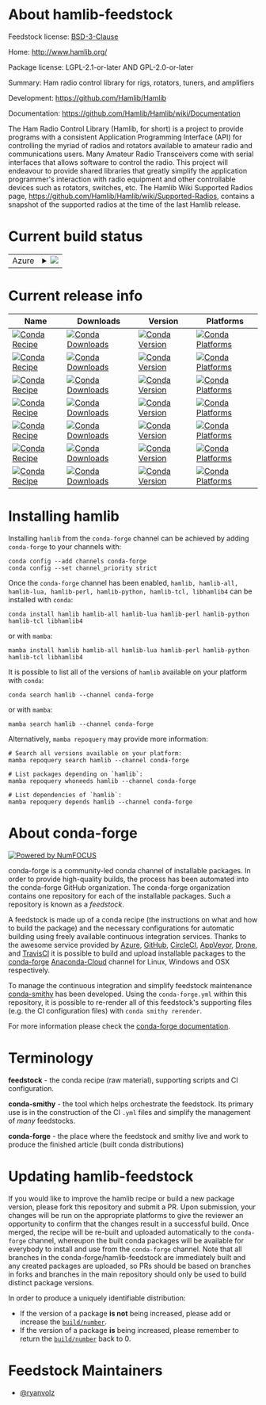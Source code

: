 About hamlib-feedstock
======================

Feedstock license: [BSD-3-Clause](https://github.com/conda-forge/hamlib-feedstock/blob/main/LICENSE.txt)

Home: http://www.hamlib.org/

Package license: LGPL-2.1-or-later AND GPL-2.0-or-later

Summary: Ham radio control library for rigs, rotators, tuners, and amplifiers

Development: https://github.com/Hamlib/Hamlib

Documentation: https://github.com/Hamlib/Hamlib/wiki/Documentation

The Ham Radio Control Library (Hamlib, for short) is a project to provide programs with a consistent Application Programming Interface (API) for controlling the myriad of radios and rotators available to amateur radio and communications users. Many Amateur Radio Transceivers come with serial interfaces that allows software to control the radio. This project will endeavour to provide shared libraries that greatly simplify the application programmer's interaction with radio equipment and other controllable devices such as rotators, switches, etc.
The Hamlib Wiki Supported Radios page, https://github.com/Hamlib/Hamlib/wiki/Supported-Radios, contains a snapshot of the supported radios at the time of the last Hamlib release.


Current build status
====================


<table>
    
  <tr>
    <td>Azure</td>
    <td>
      <details>
        <summary>
          <a href="https://dev.azure.com/conda-forge/feedstock-builds/_build/latest?definitionId=20634&branchName=main">
            <img src="https://dev.azure.com/conda-forge/feedstock-builds/_apis/build/status/hamlib-feedstock?branchName=main">
          </a>
        </summary>
        <table>
          <thead><tr><th>Variant</th><th>Status</th></tr></thead>
          <tbody><tr>
              <td>linux_64_python3.10.____cpython</td>
              <td>
                <a href="https://dev.azure.com/conda-forge/feedstock-builds/_build/latest?definitionId=20634&branchName=main">
                  <img src="https://dev.azure.com/conda-forge/feedstock-builds/_apis/build/status/hamlib-feedstock?branchName=main&jobName=linux&configuration=linux%20linux_64_python3.10.____cpython" alt="variant">
                </a>
              </td>
            </tr><tr>
              <td>linux_64_python3.11.____cpython</td>
              <td>
                <a href="https://dev.azure.com/conda-forge/feedstock-builds/_build/latest?definitionId=20634&branchName=main">
                  <img src="https://dev.azure.com/conda-forge/feedstock-builds/_apis/build/status/hamlib-feedstock?branchName=main&jobName=linux&configuration=linux%20linux_64_python3.11.____cpython" alt="variant">
                </a>
              </td>
            </tr><tr>
              <td>linux_64_python3.8.____cpython</td>
              <td>
                <a href="https://dev.azure.com/conda-forge/feedstock-builds/_build/latest?definitionId=20634&branchName=main">
                  <img src="https://dev.azure.com/conda-forge/feedstock-builds/_apis/build/status/hamlib-feedstock?branchName=main&jobName=linux&configuration=linux%20linux_64_python3.8.____cpython" alt="variant">
                </a>
              </td>
            </tr><tr>
              <td>linux_64_python3.9.____73_pypy</td>
              <td>
                <a href="https://dev.azure.com/conda-forge/feedstock-builds/_build/latest?definitionId=20634&branchName=main">
                  <img src="https://dev.azure.com/conda-forge/feedstock-builds/_apis/build/status/hamlib-feedstock?branchName=main&jobName=linux&configuration=linux%20linux_64_python3.9.____73_pypy" alt="variant">
                </a>
              </td>
            </tr><tr>
              <td>linux_64_python3.9.____cpython</td>
              <td>
                <a href="https://dev.azure.com/conda-forge/feedstock-builds/_build/latest?definitionId=20634&branchName=main">
                  <img src="https://dev.azure.com/conda-forge/feedstock-builds/_apis/build/status/hamlib-feedstock?branchName=main&jobName=linux&configuration=linux%20linux_64_python3.9.____cpython" alt="variant">
                </a>
              </td>
            </tr><tr>
              <td>osx_64_python3.10.____cpython</td>
              <td>
                <a href="https://dev.azure.com/conda-forge/feedstock-builds/_build/latest?definitionId=20634&branchName=main">
                  <img src="https://dev.azure.com/conda-forge/feedstock-builds/_apis/build/status/hamlib-feedstock?branchName=main&jobName=osx&configuration=osx%20osx_64_python3.10.____cpython" alt="variant">
                </a>
              </td>
            </tr><tr>
              <td>osx_64_python3.11.____cpython</td>
              <td>
                <a href="https://dev.azure.com/conda-forge/feedstock-builds/_build/latest?definitionId=20634&branchName=main">
                  <img src="https://dev.azure.com/conda-forge/feedstock-builds/_apis/build/status/hamlib-feedstock?branchName=main&jobName=osx&configuration=osx%20osx_64_python3.11.____cpython" alt="variant">
                </a>
              </td>
            </tr><tr>
              <td>osx_64_python3.8.____cpython</td>
              <td>
                <a href="https://dev.azure.com/conda-forge/feedstock-builds/_build/latest?definitionId=20634&branchName=main">
                  <img src="https://dev.azure.com/conda-forge/feedstock-builds/_apis/build/status/hamlib-feedstock?branchName=main&jobName=osx&configuration=osx%20osx_64_python3.8.____cpython" alt="variant">
                </a>
              </td>
            </tr><tr>
              <td>osx_64_python3.9.____73_pypy</td>
              <td>
                <a href="https://dev.azure.com/conda-forge/feedstock-builds/_build/latest?definitionId=20634&branchName=main">
                  <img src="https://dev.azure.com/conda-forge/feedstock-builds/_apis/build/status/hamlib-feedstock?branchName=main&jobName=osx&configuration=osx%20osx_64_python3.9.____73_pypy" alt="variant">
                </a>
              </td>
            </tr><tr>
              <td>osx_64_python3.9.____cpython</td>
              <td>
                <a href="https://dev.azure.com/conda-forge/feedstock-builds/_build/latest?definitionId=20634&branchName=main">
                  <img src="https://dev.azure.com/conda-forge/feedstock-builds/_apis/build/status/hamlib-feedstock?branchName=main&jobName=osx&configuration=osx%20osx_64_python3.9.____cpython" alt="variant">
                </a>
              </td>
            </tr><tr>
              <td>win_64_python3.10.____cpython</td>
              <td>
                <a href="https://dev.azure.com/conda-forge/feedstock-builds/_build/latest?definitionId=20634&branchName=main">
                  <img src="https://dev.azure.com/conda-forge/feedstock-builds/_apis/build/status/hamlib-feedstock?branchName=main&jobName=win&configuration=win%20win_64_python3.10.____cpython" alt="variant">
                </a>
              </td>
            </tr><tr>
              <td>win_64_python3.11.____cpython</td>
              <td>
                <a href="https://dev.azure.com/conda-forge/feedstock-builds/_build/latest?definitionId=20634&branchName=main">
                  <img src="https://dev.azure.com/conda-forge/feedstock-builds/_apis/build/status/hamlib-feedstock?branchName=main&jobName=win&configuration=win%20win_64_python3.11.____cpython" alt="variant">
                </a>
              </td>
            </tr><tr>
              <td>win_64_python3.8.____cpython</td>
              <td>
                <a href="https://dev.azure.com/conda-forge/feedstock-builds/_build/latest?definitionId=20634&branchName=main">
                  <img src="https://dev.azure.com/conda-forge/feedstock-builds/_apis/build/status/hamlib-feedstock?branchName=main&jobName=win&configuration=win%20win_64_python3.8.____cpython" alt="variant">
                </a>
              </td>
            </tr><tr>
              <td>win_64_python3.9.____73_pypy</td>
              <td>
                <a href="https://dev.azure.com/conda-forge/feedstock-builds/_build/latest?definitionId=20634&branchName=main">
                  <img src="https://dev.azure.com/conda-forge/feedstock-builds/_apis/build/status/hamlib-feedstock?branchName=main&jobName=win&configuration=win%20win_64_python3.9.____73_pypy" alt="variant">
                </a>
              </td>
            </tr><tr>
              <td>win_64_python3.9.____cpython</td>
              <td>
                <a href="https://dev.azure.com/conda-forge/feedstock-builds/_build/latest?definitionId=20634&branchName=main">
                  <img src="https://dev.azure.com/conda-forge/feedstock-builds/_apis/build/status/hamlib-feedstock?branchName=main&jobName=win&configuration=win%20win_64_python3.9.____cpython" alt="variant">
                </a>
              </td>
            </tr>
          </tbody>
        </table>
      </details>
    </td>
  </tr>
</table>

Current release info
====================

| Name | Downloads | Version | Platforms |
| --- | --- | --- | --- |
| [![Conda Recipe](https://img.shields.io/badge/recipe-hamlib-green.svg)](https://anaconda.org/conda-forge/hamlib) | [![Conda Downloads](https://img.shields.io/conda/dn/conda-forge/hamlib.svg)](https://anaconda.org/conda-forge/hamlib) | [![Conda Version](https://img.shields.io/conda/vn/conda-forge/hamlib.svg)](https://anaconda.org/conda-forge/hamlib) | [![Conda Platforms](https://img.shields.io/conda/pn/conda-forge/hamlib.svg)](https://anaconda.org/conda-forge/hamlib) |
| [![Conda Recipe](https://img.shields.io/badge/recipe-hamlib--all-green.svg)](https://anaconda.org/conda-forge/hamlib-all) | [![Conda Downloads](https://img.shields.io/conda/dn/conda-forge/hamlib-all.svg)](https://anaconda.org/conda-forge/hamlib-all) | [![Conda Version](https://img.shields.io/conda/vn/conda-forge/hamlib-all.svg)](https://anaconda.org/conda-forge/hamlib-all) | [![Conda Platforms](https://img.shields.io/conda/pn/conda-forge/hamlib-all.svg)](https://anaconda.org/conda-forge/hamlib-all) |
| [![Conda Recipe](https://img.shields.io/badge/recipe-hamlib--lua-green.svg)](https://anaconda.org/conda-forge/hamlib-lua) | [![Conda Downloads](https://img.shields.io/conda/dn/conda-forge/hamlib-lua.svg)](https://anaconda.org/conda-forge/hamlib-lua) | [![Conda Version](https://img.shields.io/conda/vn/conda-forge/hamlib-lua.svg)](https://anaconda.org/conda-forge/hamlib-lua) | [![Conda Platforms](https://img.shields.io/conda/pn/conda-forge/hamlib-lua.svg)](https://anaconda.org/conda-forge/hamlib-lua) |
| [![Conda Recipe](https://img.shields.io/badge/recipe-hamlib--perl-green.svg)](https://anaconda.org/conda-forge/hamlib-perl) | [![Conda Downloads](https://img.shields.io/conda/dn/conda-forge/hamlib-perl.svg)](https://anaconda.org/conda-forge/hamlib-perl) | [![Conda Version](https://img.shields.io/conda/vn/conda-forge/hamlib-perl.svg)](https://anaconda.org/conda-forge/hamlib-perl) | [![Conda Platforms](https://img.shields.io/conda/pn/conda-forge/hamlib-perl.svg)](https://anaconda.org/conda-forge/hamlib-perl) |
| [![Conda Recipe](https://img.shields.io/badge/recipe-hamlib--python-green.svg)](https://anaconda.org/conda-forge/hamlib-python) | [![Conda Downloads](https://img.shields.io/conda/dn/conda-forge/hamlib-python.svg)](https://anaconda.org/conda-forge/hamlib-python) | [![Conda Version](https://img.shields.io/conda/vn/conda-forge/hamlib-python.svg)](https://anaconda.org/conda-forge/hamlib-python) | [![Conda Platforms](https://img.shields.io/conda/pn/conda-forge/hamlib-python.svg)](https://anaconda.org/conda-forge/hamlib-python) |
| [![Conda Recipe](https://img.shields.io/badge/recipe-hamlib--tcl-green.svg)](https://anaconda.org/conda-forge/hamlib-tcl) | [![Conda Downloads](https://img.shields.io/conda/dn/conda-forge/hamlib-tcl.svg)](https://anaconda.org/conda-forge/hamlib-tcl) | [![Conda Version](https://img.shields.io/conda/vn/conda-forge/hamlib-tcl.svg)](https://anaconda.org/conda-forge/hamlib-tcl) | [![Conda Platforms](https://img.shields.io/conda/pn/conda-forge/hamlib-tcl.svg)](https://anaconda.org/conda-forge/hamlib-tcl) |
| [![Conda Recipe](https://img.shields.io/badge/recipe-libhamlib4-green.svg)](https://anaconda.org/conda-forge/libhamlib4) | [![Conda Downloads](https://img.shields.io/conda/dn/conda-forge/libhamlib4.svg)](https://anaconda.org/conda-forge/libhamlib4) | [![Conda Version](https://img.shields.io/conda/vn/conda-forge/libhamlib4.svg)](https://anaconda.org/conda-forge/libhamlib4) | [![Conda Platforms](https://img.shields.io/conda/pn/conda-forge/libhamlib4.svg)](https://anaconda.org/conda-forge/libhamlib4) |

Installing hamlib
=================

Installing `hamlib` from the `conda-forge` channel can be achieved by adding `conda-forge` to your channels with:

```
conda config --add channels conda-forge
conda config --set channel_priority strict
```

Once the `conda-forge` channel has been enabled, `hamlib, hamlib-all, hamlib-lua, hamlib-perl, hamlib-python, hamlib-tcl, libhamlib4` can be installed with `conda`:

```
conda install hamlib hamlib-all hamlib-lua hamlib-perl hamlib-python hamlib-tcl libhamlib4
```

or with `mamba`:

```
mamba install hamlib hamlib-all hamlib-lua hamlib-perl hamlib-python hamlib-tcl libhamlib4
```

It is possible to list all of the versions of `hamlib` available on your platform with `conda`:

```
conda search hamlib --channel conda-forge
```

or with `mamba`:

```
mamba search hamlib --channel conda-forge
```

Alternatively, `mamba repoquery` may provide more information:

```
# Search all versions available on your platform:
mamba repoquery search hamlib --channel conda-forge

# List packages depending on `hamlib`:
mamba repoquery whoneeds hamlib --channel conda-forge

# List dependencies of `hamlib`:
mamba repoquery depends hamlib --channel conda-forge
```


About conda-forge
=================

[![Powered by
NumFOCUS](https://img.shields.io/badge/powered%20by-NumFOCUS-orange.svg?style=flat&colorA=E1523D&colorB=007D8A)](https://numfocus.org)

conda-forge is a community-led conda channel of installable packages.
In order to provide high-quality builds, the process has been automated into the
conda-forge GitHub organization. The conda-forge organization contains one repository
for each of the installable packages. Such a repository is known as a *feedstock*.

A feedstock is made up of a conda recipe (the instructions on what and how to build
the package) and the necessary configurations for automatic building using freely
available continuous integration services. Thanks to the awesome service provided by
[Azure](https://azure.microsoft.com/en-us/services/devops/), [GitHub](https://github.com/),
[CircleCI](https://circleci.com/), [AppVeyor](https://www.appveyor.com/),
[Drone](https://cloud.drone.io/welcome), and [TravisCI](https://travis-ci.com/)
it is possible to build and upload installable packages to the
[conda-forge](https://anaconda.org/conda-forge) [Anaconda-Cloud](https://anaconda.org/)
channel for Linux, Windows and OSX respectively.

To manage the continuous integration and simplify feedstock maintenance
[conda-smithy](https://github.com/conda-forge/conda-smithy) has been developed.
Using the ``conda-forge.yml`` within this repository, it is possible to re-render all of
this feedstock's supporting files (e.g. the CI configuration files) with ``conda smithy rerender``.

For more information please check the [conda-forge documentation](https://conda-forge.org/docs/).

Terminology
===========

**feedstock** - the conda recipe (raw material), supporting scripts and CI configuration.

**conda-smithy** - the tool which helps orchestrate the feedstock.
                   Its primary use is in the construction of the CI ``.yml`` files
                   and simplify the management of *many* feedstocks.

**conda-forge** - the place where the feedstock and smithy live and work to
                  produce the finished article (built conda distributions)


Updating hamlib-feedstock
=========================

If you would like to improve the hamlib recipe or build a new
package version, please fork this repository and submit a PR. Upon submission,
your changes will be run on the appropriate platforms to give the reviewer an
opportunity to confirm that the changes result in a successful build. Once
merged, the recipe will be re-built and uploaded automatically to the
`conda-forge` channel, whereupon the built conda packages will be available for
everybody to install and use from the `conda-forge` channel.
Note that all branches in the conda-forge/hamlib-feedstock are
immediately built and any created packages are uploaded, so PRs should be based
on branches in forks and branches in the main repository should only be used to
build distinct package versions.

In order to produce a uniquely identifiable distribution:
 * If the version of a package **is not** being increased, please add or increase
   the [``build/number``](https://docs.conda.io/projects/conda-build/en/latest/resources/define-metadata.html#build-number-and-string).
 * If the version of a package **is** being increased, please remember to return
   the [``build/number``](https://docs.conda.io/projects/conda-build/en/latest/resources/define-metadata.html#build-number-and-string)
   back to 0.

Feedstock Maintainers
=====================

* [@ryanvolz](https://github.com/ryanvolz/)

